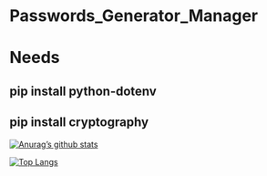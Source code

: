 # Passwords_Generator_Manager

# Needs
## pip install python-dotenv
## pip install cryptography


[![Anurag’s github stats](https://github-readme-stats.vercel.app/api?username=cjovignot)](https://github.com/cjovignot)

[![Top Langs](https://github-readme-stats.vercel.app/api/top-langs/?username=cjovignot&layout=compact)](https://github.com/cjovignot)
